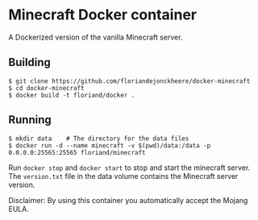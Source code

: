 # Minecraft Docker container

A Dockerized version of the vanilla Minecraft server.

## Building

```
$ git clone https://github.com/floriandejonckheere/docker-minecraft
$ cd docker-minecraft
$ docker build -t floriand/docker .
```

## Running

```
$ mkdir data	# The directory for the data files
$ docker run -d --name minecraft -v $(pwd)/data:/data -p 0.0.0.0:25565:25565 floriand/minecraft
```

Run `docker stop` and `docker start` to stop and start the minecraft server. The `version.txt` file in the data volume contains the Minecraft server version.

Disclaimer: By using this container you automatically accept the Mojang EULA.

